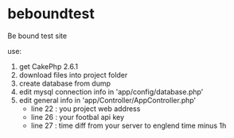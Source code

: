# beboundtest
Be bound test site

use:
1. get CakePhp 2.6.1
2. download files into project folder
3. create database from dump
4. edit mysql connection info in 'app/config/database.php'
5. edit general info in 'app/Controller/AppController.php'
	- line 22 : you project web address
	- line 26 : your footbal api key
	- line 27 : time diff from your server to englend time minus 1h
